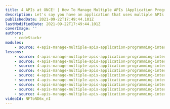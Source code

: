 ```yaml
---
title: 4 APIs at ONCE! | How To Manage Multiple APIs (Application Programming Interface)
description: Let's say you have an application that uses multiple APIs from various platforms. Each API has its own key and its own way of managing access. What if I told you that there's a platform where you can manage all of your APIs in one spot? We're going to build an app that consumes multiple APIs using RapidAPI to see how easy it is to use. We'll create a quick project by using Vite.js and Tailwind CSS, then use RapidAPI to connect to 4 APIs and consume their data.
publishedDate: 2021-09-22T17:49:44.101Z
lastModifiedDate: 2021-09-22T17:49:44.101Z
coverImage: ''
authors:
    - codeStackr
modules:
    - source: 4-apis-manage-multiple-apis-application-programming-interface/index.md
lessons:
    - source: 4-apis-manage-multiple-apis-application-programming-interface/01-intro.md
    - source: 4-apis-manage-multiple-apis-application-programming-interface/02-rapidapi-marketplace.md
    - source: 4-apis-manage-multiple-apis-application-programming-interface/03-project-setup-vite-js.md
    - source: 4-apis-manage-multiple-apis-application-programming-interface/04-index-html.md
    - source: 4-apis-manage-multiple-apis-application-programming-interface/05-main-js-setup.md
    - source: 4-apis-manage-multiple-apis-application-programming-interface/06-geo-location-api.md
    - source: 4-apis-manage-multiple-apis-application-programming-interface/07-open-weather-api.md
    - source: 4-apis-manage-multiple-apis-application-programming-interface/08-chuck-norris-api.md
    - source: 4-apis-manage-multiple-apis-application-programming-interface/09-breaking-news-api.md
videoId: NFToND6x_nI
---
```

